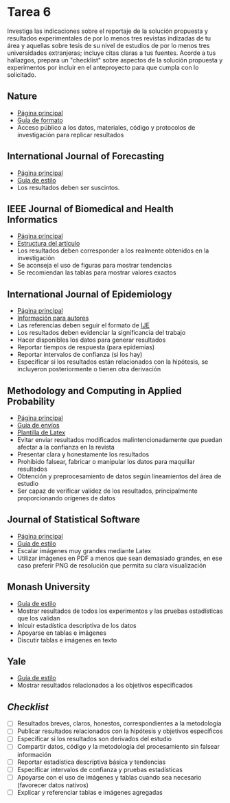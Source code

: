 # Tarea 6

Investiga las indicaciones sobre el reportaje de la solución propuesta y resultados experimentales de por lo menos tres revistas indizadas de tu área y aquellas sobre tesis de su nivel de estudios de por lo menos tres universidades extranjeras; incluye citas claras a tus fuentes. Acorde a tus hallazgos, prepara un "checklist" sobre aspectos de la solución propuesta y experimentos por incluir en el anteproyecto para que cumpla con lo solicitado.

## Nature

* [Página principal](https://www.nature.com/)
* [Guía de formato](https://www.nature.com/nature-portfolio/editorial-policies/reporting-standards)
* Acceso público a los datos, materiales, código y protocolos de investigación para replicar resultados

## International Journal of Forecasting

* [Página principal](https://forecasters.org/)
* [Guía de estilo](https://www.elsevier.com/journals/international-journal-of-forecasting/0169-2070/guide-for-authors)
* Los resultados deben ser suscintos.


## IEEE Journal of Biomedical and Health Informatics

* [Página principal](https://www.ieee.org/)
* [Estructura del artículo](https://journals.ieeeauthorcenter.ieee.org/create-your-ieee-journal-article/create-the-text-of-your-article/structure-your-article/#methodology)
* Los resultados deben corresponder a los realmente obtenidos en la investigación
* Se aconseja el uso de figuras para mostrar tendencias
* Se recomiendan las tablas para mostrar valores exactos


## International Journal of Epidemiology

* [Página principal](https://academic.oup.com/ije)
* [Información para autores](https://academic.oup.com/ije/pages/General_Instructions)
* Las referencias deben seguir el formato de [IJE](https://academic.oup.com/ije/pages/General_Instructions#Types%20of%20articles%20published%20by%20the%20IJE)
* Los resultados deben evidenciar la significancia del trabajo
* Hacer disponibles los datos para generar resultados
* Reportar tiempos de respuesta (para epidemias)
* Reportar intervalos de confianza (si los hay)
* Especificar si los resultados están relacionados con la hipótesis, se incluyeron posteriormente o tienen otra derivación


## Methodology and Computing in Applied Probability

* [Página principal](https://www.springer.com/journal/11009)
* [Guía de envíos](https://www.springer.com/journal/11009/submission-guidelines)
* [Plantilla de Latex](https://www.springernature.com/gp/authors/campaigns/latex-author-support#c18782880)
* Evitar enviar resultados modificados malintencionadamente que puedan afectar a la confianza en la revista
* Presentar clara y honestamente los resultados
* Prohibido falsear, fabricar o manipular los datos para maquillar resultados
* Obtención y preprocesamiento de datos según lineamientos del área de estudio
* Ser capaz de verificar validez de los resultados, principalmente proporcionando orígenes de datos

## Journal of Statistical Software

* [Página principal](https://www.jstatsoft.org/index)
* [Guía de estilo](https://www.jstatsoft.org/style)
* Escalar imágenes muy grandes mediante Latex
* Utilizar imágenes en PDF a menos que sean demasiado grandes, en ese caso preferir PNG de resolución que permita su clara visualización

## Monash University
* [Guía de estilo](https://www.monash.edu/learnhq/write-like-a-pro/acknowledge-sources)
* Mostrar resultados de todos los experimentos y las pruebas estadísticas que los validan
* Inlcuir estadística descriptiva de los datos
* Apoyarse en tablas e imágenes
* Discutir tablas e imágenes en texto

## Yale
* [Guía de estilo](https://science.yalecollege.yale.edu/fellowships/how-write-proposal)
* Mostrar resultados relacionados a los objetivos especificados

## *Checklist*
- [ ] Resultados breves, claros, honestos, correspondientes a la metodología
- [ ] Publicar resultados relacionados con la hipótesis y objetivos específicos
- [ ] Especificar si los resultados son derivados del estudio
- [ ] Compartir datos, código y la metodología del procesamiento sin falsear información
- [ ] Reportar estadística descriptiva básica y tendencias
- [ ] Especificar intervalos de confianza y pruebas estadísticas
- [ ] Apoyarse con el uso de imágenes y tablas cuando sea necesario (favorecer datos nativos)
- [ ] Explicar y referenciar tablas e imágenes agregadas